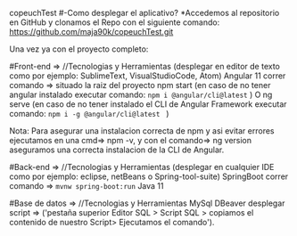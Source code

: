 copeuchTest
#-Como desplegar el aplicativo? *Accedemos al repositorio en GitHub y clonamos el Repo con el siguiente comando: https://github.com/maja90k/copeuchTest.git

Una vez ya con el proyecto completo:

#Front-end => //Tecnologias y Herramientas (desplegar en editor de texto como por ejemplo: SublimeText, VisualStudioCode, Atom) Angular 11 correr comando => situado la raiz del proyecto npm start (en caso de no tener angular instalado executar comando: ```npm i @angular/cli@latest```    ) O ng serve (en caso de no tener instalado el CLI de Angular Framework executar comando: 
```npm i -g @angular/cli@latest ``` )

Nota: Para asegurar una instalacion correcta de npm y asi evitar errores ejecutamos en una cmd=> npm -v, y con el comando=> ng version aseguramos una correcta instalacion de la CLI de Angular.

#Back-end => //Tecnologias y Herramientas (desplegar en cualquier IDE como por ejemplo: eclipse, netBeans o Spring-tool-suite) SpringBoot correr comando => ```mvnw spring-boot:run``` Java 11

#Base de datos => //Tecnologias y Herramientas MySql DBeaver desplegar script =>  ('pestaña superior Editor SQL > Script SQL > copiamos el contenido de nuestro Script> Ejecutamos el comando').

